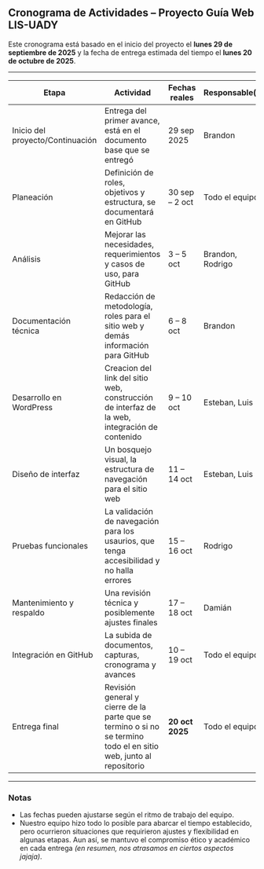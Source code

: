 ## Cronograma de Actividades – Proyecto Guía Web LIS-UADY

Este cronograma está basado en el inicio del proyecto el **lunes 29 de septiembre de 2025** y la fecha de entrega estimada del tiempo el **lunes 20 de octubre de 2025**.

---

| **Etapa** | **Actividad** | **Fechas reales** | **Responsable(s)** |
|-----------|----------------|-------------------|---------------------|
| Inicio del proyecto/Continuación | Entrega del primer avance, está en el documento base que se entregó | 29 sep 2025 | Brandon |
| Planeación | Definición de roles, objetivos y estructura, se documentará en GitHub | 30 sep – 2 oct | Todo el equipo |
| Análisis | Mejorar las necesidades, requerimientos y casos de uso, para GitHub | 3 – 5 oct | Brandon, Rodrigo |
| Documentación técnica | Redacción de metodología, roles para el sitio web y demás información para GitHub | 6 – 8 oct | Brandon |
| Desarrollo en WordPress | Creacion del link del sitio web, construcción de interfaz de la web, integración de contenido | 9 – 10 oct | Esteban, Luis |
| Diseño de interfaz | Un bosquejo visual, la estructura de navegación para el sitio web | 11 – 14 oct | Esteban, Luis |
| Pruebas funcionales | La validación de navegación para los usaurios, que tenga accesibilidad y no halla errores | 15 – 16 oct | Rodrigo |
| Mantenimiento y respaldo | Una revisión técnica y posiblemente ajustes finales | 17 – 18 oct | Damián |
| Integración en GitHub | La subida de documentos, capturas, cronograma y avances | 10 – 19 oct | Todo el equipo |
| Entrega final | Revisión general y cierre de la parte que se termino o si no se termino todo el en sitio web, junto al repositorio | **20 oct 2025** | Todo el equipo |

---

### Notas
- Las fechas pueden ajustarse según el ritmo de trabajo del equipo.  
- Nuestro equipo hizo todo lo posible para abarcar el tiempo establecido, pero ocurrieron situaciones que requirieron ajustes y flexibilidad en algunas etapas. Aun así, se mantuvo el compromiso ético y académico en cada entrega *(en resumen, nos atrasamos en ciertos aspectos jajaja)*.





